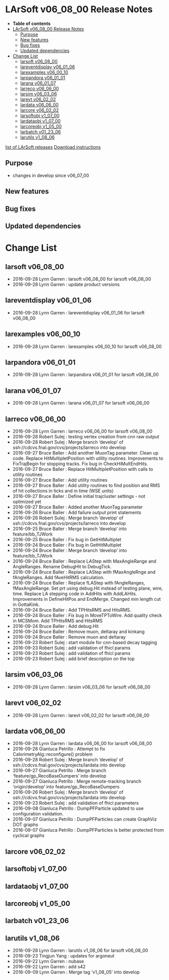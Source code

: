 LArSoft v06\_08\_00 Release Notes
======================================================================

-   **Table of contents**
-   [LArSoft v06\_08\_00 Release Notes](#LArSoft-v06_08_00-Release-Notes)
    -   [Purpose](#Purpose)
    -   [New features](#New-features)
    -   [Bug fixes](#Bug-fixes)
    -   [Updated dependencies](#Updated-dependencies)
-   [Change List](#Change-List)
    -   [larsoft v06\_08\_00](#larsoft-v06_08_00)
    -   [lareventdisplay v06\_01\_06](#lareventdisplay-v06_01_06)
    -   [larexamples v06\_00\_10](#larexamples-v06_00_10)
    -   [larpandora v06\_01\_01](#larpandora-v06_01_01)
    -   [larana v06\_01\_07](#larana-v06_01_07)
    -   [larreco v06\_06\_00](#larreco-v06_06_00)
    -   [larsim v06\_03\_06](#larsim-v06_03_06)
    -   [larevt v06\_02\_02](#larevt-v06_02_02)
    -   [lardata v06\_06\_00](#lardata-v06_06_00)
    -   [larcore v06\_02\_02](#larcore-v06_02_02)
    -   [larsoftobj v1\_07\_00](#larsoftobj-v1_07_00)
    -   [lardataobj v1\_07\_00](#lardataobj-v1_07_00)
    -   [larcoreobj v1\_05\_00](#larcoreobj-v1_05_00)
    -   [larbatch v01\_23\_06](#larbatch-v01_23_06)
    -   [larutils v1\_08\_06](#larutils-v1_08_06)

[list of LArSoft releases](LArSoft_release_list)
[Download instructions](http://scisoft.fnal.gov/scisoft/bundles/larsoft/v06_08_00/larsoft-v06_08_00.html)

Purpose
--------------------

-   changes in develop since v06\_07\_00

New features
------------------------------

Bug fixes
------------------------

Updated dependencies
----------------------------------------------

Change List
============================

larsoft v06\_08\_00
------------------------------------------

-   2016-09-28 Lynn Garren : larsoft v06\_08\_00 for larsoft v06\_08\_00
-   2016-09-28 Lynn Garren : update product versions

lareventdisplay v06\_01\_06
----------------------------------------------------------

-   2016-09-28 Lynn Garren : lareventdisplay v06\_01\_06 for larsoft v06\_08\_00

larexamples v06\_00\_10
--------------------------------------------------

-   2016-09-28 Lynn Garren : larexamples v06\_00\_10 for larsoft v06\_08\_00

larpandora v06\_01\_01
------------------------------------------------

-   2016-09-28 Lynn Garren : larpandora v06\_01\_01 for larsoft v06\_08\_00

larana v06\_01\_07
----------------------------------------

-   2016-09-28 Lynn Garren : larana v06\_01\_07 for larsoft v06\_08\_00

larreco v06\_06\_00
------------------------------------------

-   2016-09-28 Lynn Garren : larreco v06\_06\_00 for larsoft v06\_08\_00
-   2016-09-28 Robert Sulej : testing vertex creation from cnn raw output
-   2016-09-28 Robert Sulej : Merge branch ‘develop’ of ssh://cdcvs.fnal.gov/cvs/projects/larreco into develop
-   2016-09-27 Bruce Baller : Add another MuonTag parameter. Clean up code. Replace HitMultipletPosition with utility routines. Improvements to FixTrajBegin for stopping tracks. Fix bug in CheckHiMultEndHits.
-   2016-09-27 Bruce Baller : Replace HitMultipletPosition with calls to utility routines
-   2016-09-27 Bruce Baller : Add utility routines
-   2016-09-27 Bruce Baller : Add utility routines to find position and RMS of hit collections in ticks and in time (WSE units)
-   2016-09-27 Bruce Baller : Define initial trajcluster settings - not optimized yet
-   2016-09-27 Bruce Baller : Added another MuonTag parameter
-   2016-09-26 Bruce Baller : Add failure output print statements
-   2016-09-26 Robert Sulej : Merge branch ‘develop’ of ssh://cdcvs.fnal.gov/cvs/projects/larreco into develop
-   2016-09-25 Bruce Baller : Merge branch ‘develop’ into feature/bb\_TJWork
-   2016-09-25 Bruce Baller : Fix bug in GetHitMultiplet
-   2016-09-24 Bruce Baller : Fix bug in GetHitMultiplet
-   2016-09-24 Bruce Baller : Merge branch ‘develop’ into feature/bb\_TJWork
-   2016-09-24 Bruce Baller : Replace LAStep with MaxAngleRange and AngleRanges. Rename DebugHit to DebugTick.
-   2016-09-24 Bruce Baller : Replace LAStep with fMaxAngleRnge and fAngleRanges. Add fAveHitRMS calculation.
-   2016-09-24 Bruce Baller : Replace fLAStep with fAngleRanges, fMaxAngleRange. Set prt using debug.Hit instead of testing plane, wire, time. Replace LA stepping code in AddHits with AddLAHits. Improvements in DefineHitPos and EndMerge. Changed min length cut in GottaKink.
-   2016-09-24 Bruce Baller : Add TPHitsRMS and HitsRMS.
-   2016-09-24 Bruce Baller : Fix bug in MoveTPToWire. Add quality check in MCSMom. Add TPHitsRMS and HitsRMS
-   2016-09-24 Bruce Baller : Add debug.Hit
-   2016-09-24 Bruce Baller : Remove muon, deltaray and kinkang
-   2016-09-24 Bruce Baller : Remove muon and deltaray
-   2016-09-23 Robert Sulej : start module for cnn-based decay tagging
-   2016-09-23 Robert Sulej : add validation of fhicl params
-   2016-09-23 Robert Sulej : add validation of fhicl params
-   2016-09-23 Robert Sulej : add brief description on the top

larsim v06\_03\_06
----------------------------------------

-   2016-09-28 Lynn Garren : larsim v06\_03\_06 for larsoft v06\_08\_00

larevt v06\_02\_02
----------------------------------------

-   2016-09-28 Lynn Garren : larevt v06\_02\_02 for larsoft v06\_08\_00

lardata v06\_06\_00
------------------------------------------

-   2016-09-28 Lynn Garren : lardata v06\_06\_00 for larsoft v06\_08\_00
-   2016-09-28 Gianluca Petrillo : Attempt to fix CalorimetryAlg::reconfigure() problem
-   2016-09-28 Robert Sulej : Merge branch ‘develop’ of ssh://cdcvs.fnal.gov/cvs/projects/lardata into develop
-   2016-09-27 Gianluca Petrillo : Merge branch ‘feature/gp\_RecoBaseDumpers’ into develop
-   2016-09-27 Gianluca Petrillo : Merge remote-tracking branch ‘origin/develop’ into feature/gp\_RecoBaseDumpers
-   2016-09-26 Robert Sulej : Merge branch ‘develop’ of ssh://cdcvs.fnal.gov/cvs/projects/lardata into develop
-   2016-09-23 Robert Sulej : add validation of fhicl parameters
-   2016-09-08 Gianluca Petrillo : DumpPFParticle updated to use configuration validation.
-   2016-09-07 Gianluca Petrillo : DumpPFParticles can create GraphViz DOT graphs
-   2016-09-07 Gianluca Petrillo : DumpPFParticles is better protected from cyclical graphs

larcore v06\_02\_02
------------------------------------------

larsoftobj v1\_07\_00
----------------------------------------------

lardataobj v1\_07\_00
----------------------------------------------

larcoreobj v1\_05\_00
----------------------------------------------

larbatch v01\_23\_06
--------------------------------------------

larutils v1\_08\_06
------------------------------------------

-   2016-09-28 Lynn Garren : larutils v1\_08\_06 for larsoft v06\_08\_00
-   2016-09-23 Tingjun Yang : updates for argoneut
-   2016-09-22 Lynn Garren : nubase
-   2016-09-22 Lynn Garren : add s42
-   2016-09-09 Lynn Garren : Merge tag ‘v1\_08\_05’ into develop
